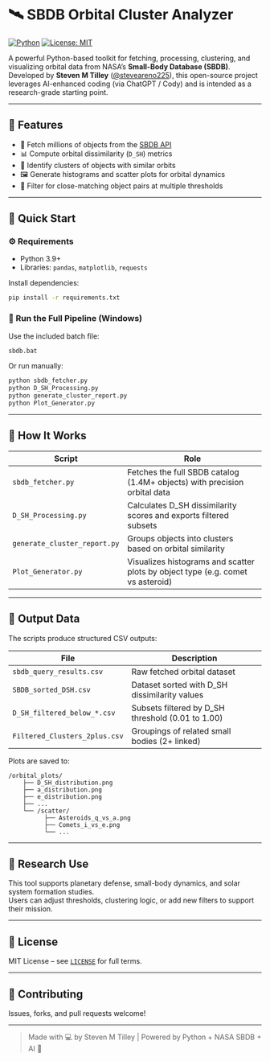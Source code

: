 # 🛰️ SBDB Orbital Cluster Analyzer

[![Python](https://img.shields.io/badge/python-3.9%2B-blue)](https://www.python.org/)
[![License: MIT](https://img.shields.io/badge/License-MIT-yellow.svg)](LICENSE)

A powerful Python-based toolkit for fetching, processing, clustering, and visualizing orbital data from NASA’s **Small-Body Database (SBDB)**.  
Developed by **Steven M Tilley** ([@steveareno225](https://github.com/steveareno225)), this open-source project leverages AI-enhanced coding (via ChatGPT / Cody) and is intended as a research-grade starting point.

---

## 📌 Features

- 📡 Fetch millions of objects from the [SBDB API](https://ssd-api.jpl.nasa.gov/doc/sbdb_query.html)
- 📊 Compute orbital dissimilarity (`D_SH`) metrics
- 🔗 Identify clusters of objects with similar orbits
- 🖼 Generate histograms and scatter plots for orbital dynamics
- 🧪 Filter for close-matching object pairs at multiple thresholds

---

## 🚀 Quick Start

### ⚙️ Requirements

- Python 3.9+
- Libraries: `pandas`, `matplotlib`, `requests`

Install dependencies:
```bash
pip install -r requirements.txt
```

### 🧰 Run the Full Pipeline (Windows)

Use the included batch file:
```bat
sbdb.bat
```

Or run manually:
```bash
python sbdb_fetcher.py
python D_SH_Processing.py
python generate_cluster_report.py
python Plot_Generator.py
```

---

## 🧠 How It Works

| Script | Role |
|--------|------|
| `sbdb_fetcher.py` | Fetches the full SBDB catalog (1.4M+ objects) with precision orbital data |
| `D_SH_Processing.py` | Calculates D_SH dissimilarity scores and exports filtered subsets |
| `generate_cluster_report.py` | Groups objects into clusters based on orbital similarity |
| `Plot_Generator.py` | Visualizes histograms and scatter plots by object type (e.g. comet vs asteroid) |

---

## 📁 Output Data

The scripts produce structured CSV outputs:

| File | Description |
|------|-------------|
| `sbdb_query_results.csv` | Raw fetched orbital dataset |
| `SBDB_sorted_DSH.csv` | Dataset sorted with D_SH dissimilarity values |
| `D_SH_filtered_below_*.csv` | Subsets filtered by D_SH threshold (0.01 to 1.00) |
| `Filtered_Clusters_2plus.csv` | Groupings of related small bodies (2+ linked) |

Plots are saved to:

```
/orbital_plots/
    ├── D_SH_distribution.png
    ├── a_distribution.png
    ├── e_distribution.png
    ├── ...
    └── /scatter/
          ├── Asteroids_q_vs_a.png
          ├── Comets_i_vs_e.png
          └── ...
```

---

## 🧪 Research Use

This tool supports planetary defense, small-body dynamics, and solar system formation studies.  
Users can adjust thresholds, clustering logic, or add new filters to support their mission.

---

## 📄 License

MIT License – see [`LICENSE`](LICENSE) for full terms.

---

## 🙌 Contributing

Issues, forks, and pull requests welcome!

---

> Made with 💻 by Steven M Tilley | Powered by Python + NASA SBDB + AI 👾
